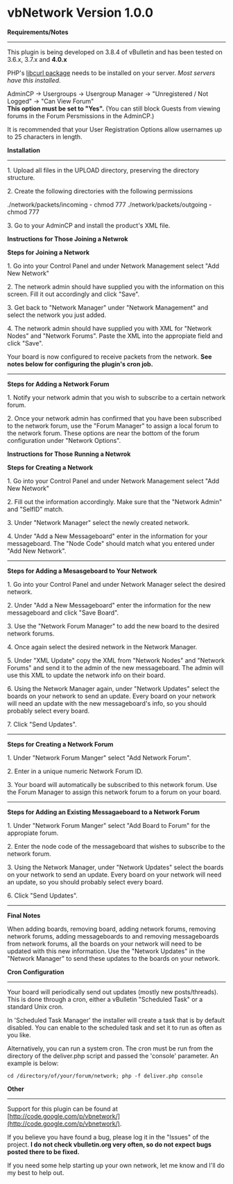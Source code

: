 vbNetwork Version 1.0.0
=======================

**Requirements/Notes**

* * *

This plugin is being developed on 3.8.4 of vBulletin and has been tested on 3.6.x, 3.7.x and **4.0.x**

PHP's [libcurl package](http://curl.haxx.se/) needs to be installed on your server. _Most servers have this installed._

AdminCP -> Usergroups -> Usergroup Manager -> "Unregistered / Not Logged" -> "Can View Forum"  
**This option must be set to "Yes".** (You can still block Guests from viewing forums in the Forum Persmissions in the AdminCP.)

It is recommended that your User Registration Options allow usernames up to 25 characters in length.

**Installation**

* * *

1\. Upload all files in the UPLOAD directory, preserving the directory structure.

2\. Create the following directories with the following permissions

./network/packets/incoming - chmod 777
./network/packets/outgoing - chmod 777

3\. Go to your AdminCP and install the product's XML file.

**Instructions for Those Joining a Netwrok**

**Steps for Joining a Network**

1\. Go into your Control Panel and under Network Management select "Add New Network"

2\. The network admin should have supplied you with the information on this screen. Fill it out accordingly and click "Save".

3\. Get back to "Network Manager" under "Network Management" and select the network you just added.

4\. The network admin should have supplied you with XML for "Network Nodes" and "Network Forums". Paste the XML into the appropiate field and click "Save".

Your board is now configured to receive packets from the network. **See notes below for configuring the plugin's cron job.**

* * *

**Steps for Adding a Network Forum**

1\. Notify your network admin that you wish to subscribe to a certain network forum.

2\. Once your network admin has confirmed that you have been subscribed to the network forum, use the "Forum Manager" to assign a local forum to the network forum. These options are near the bottom of the forum configuration under "Network Options".

  

**Instructions for Those Running a Netwrok**

**Steps for Creating a Network**

1\. Go into your Control Panel and under Network Management select "Add New Network"

2\. Fill out the information accordingly. Make sure that the "Network Admin" and "SelfID" match.

3\. Under "Network Manager" select the newly created network.

4\. Under "Add a New Messageboard" enter in the information for your messageboard. The "Node Code" should match what you entered under "Add New Network".

* * *

**Steps for Adding a Mesasgeboard to Your Network**

1\. Go into your Control Panel and under Network Manager select the desired network.

2\. Under "Add a New Messageboard" enter the information for the new messageboard and click "Save Board".

3\. Use the "Network Forum Manager" to add the new board to the desired network forums.

4\. Once again select the desired network in the Network Manager.

5\. Under "XML Update" copy the XML from "Network Nodes" and "Network Forums" and send it to the admin of the new messageboard. The admin will use this XML to update the network info on their board.

6\. Using the Network Manager again, under "Network Updates" select the boards on your network to send an update. Every board on your network will need an update with the new messageboard's info, so you should probably select every board.

7\. Click "Send Updates".

* * *

**Steps for Creating a Network Forum**

1\. Under "Network Forum Manger" select "Add Network Forum".

2\. Enter in a unique numeric Network Forum ID.

3\. Your board will automatically be subscribed to this network forum. Use the Forum Manager to assign this network forum to a forum on your board.

* * *

**Steps for Adding an Existing Messagaeboard to a Network Forum**

1\. Under "Network Forum Manger" select "Add Board to Forum" for the appropiate forum.

2\. Enter the node code of the messageboard that wishes to subscribe to the network forum.

3\. Using the Network Manager, under "Network Updates" select the boards on your network to send an update. Every board on your network will need an update, so you should probably select every board.

6\. Click "Send Updates".

* * *

**Final Notes**

When adding boards, removing board, adding network forums, removing network forums, adding messageboards to and removing messageboards from network forums, all the boards on your network will need to be updated with this new information. Use the "Network Updates" in the "Network Manager" to send these updates to the boards on your network.

  
**Cron Configuration**

* * *

Your board will periodically send out updates (mostly new posts/threads). This is done through a cron, either a vBulletin "Scheduled Task" or a standard Unix cron.

In 'Scheduled Task Manager' the installer will create a task that is by default disabled. You can enable to the scheduled task and set it to run as often as you like.

Alternatively, you can run a system cron. The cron must be run from the directory of the deliver.php script and passed the 'console' parameter. An example is below:

	cd /directory/of/your/forum/network; php -f deliver.php console

**Other**

* * *

Support for this plugin can be found at [http://code.google.com/p/vbnetwork/](http://code.google.com/p/vbnetwork/).

If you believe you have found a bug, please log it in the "Issues" of the project. **I do not check vbulletin.org very often, so do not expect bugs posted there to be fixed.**

If you need some help starting up your own network, let me know and I'll do my best to help out.
